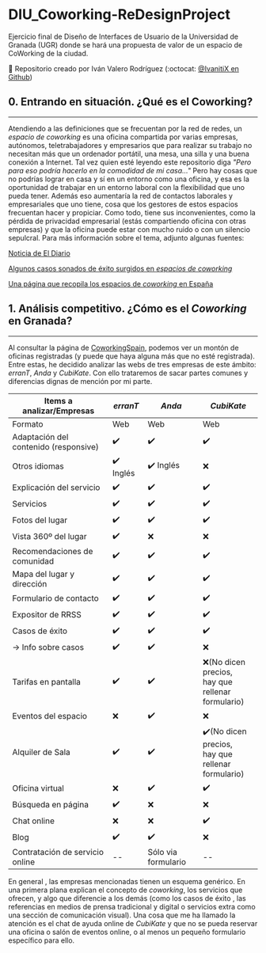 # DIU_Coworking-ReDesignProject
Ejercicio final de Diseño de Interfaces de Usuario de la Universidad de Granada (UGR) donde se hará una propuesta de valor de un espacio de CoWorking de la ciudad.

:bust_in_silhouette: Repositorio creado por Iván Valero Rodríguez (:octocat: [@IvanitiX en Github]())

## 0. Entrando en situación. ¿Qué es el Coworking?
---
Atendiendo a las definiciones que se frecuentan por la red de redes, un *espacio de coworking* es una oficina compartida por varias empresas, autónomos, teletrabajadores y empresarios que para realizar su trabajo no necesitan más que un ordenador portátil, una mesa, una silla y una buena conexión a Internet. 
Tal vez quien esté leyendo este repositorio diga *"Pero para eso podría hacerlo en la comodidad de mi casa..."* Pero hay cosas que no podrías lograr en casa y sí en un entorno como una oficina, y esa es la oportunidad de trabajar en un entorno laboral con la flexibilidad que uno pueda tener. Además eso aumentaría la red de contactos laborales y empresariales que uno tiene, cosa que los gestores de estos espacios frecuentan hacer y propiciar.
Como todo, tiene sus inconvenientes, como la pérdida de privacidad empresarial (estás compartiendo oficina con otras empresas) y que la oficina puede estar con mucho ruido o con un silencio sepulcral.
Para más información sobre el tema, adjunto algunas fuentes:

[Noticia de El Diario](https://www.eldiario.es/turing/coworking-ventajas-desventajas_0_208929234.html)

[Algunos casos sonados de éxito surgidos en *espacios de coworking*](https://coworkingspain.es/magazine/noticias/por-que-uber-nacio-en-un-coworking)

[Una página que recopila los espacios de *coworking* en España](https://coworkingspain.es/)

## 1. Análisis competitivo. ¿Cómo es el *Coworking* en Granada?
---
Al consultar la página de [CoworkingSpain](https://coworkingspain.es/), podemos ver un montón de oficinas registradas (y puede que haya alguna más que no esté registrada).
Entre estas, he decidido analizar las webs de tres empresas de este ámbito: *erranT*, *Anda* y *CubiKate*. Con ello trataremos de sacar partes comunes y diferencias dignas de mención por mi parte.

|Items a analizar/Empresas|*erranT*|*Anda*|*CubiKate*|
|-------------------------|---------|------|----------|
|Formato|Web|Web|Web
|Adaptación del contenido (responsive)|:heavy_check_mark:|:heavy_check_mark:|:heavy_check_mark:
|Otros idiomas|:heavy_check_mark: Inglés |:heavy_check_mark: Inglés|:x:
|Explicación del servicio|:heavy_check_mark:|:heavy_check_mark:|:heavy_check_mark:
|Servicios|:heavy_check_mark:|:heavy_check_mark:|:heavy_check_mark:|
|Fotos del lugar|:heavy_check_mark:|:heavy_check_mark:|:heavy_check_mark:
|Vista 360º del lugar|:heavy_check_mark:|:x:|:x:
|Recomendaciones de comunidad|:heavy_check_mark:|:heavy_check_mark:|:heavy_check_mark:
|Mapa del lugar y dirección|:heavy_check_mark:|:heavy_check_mark:|:heavy_check_mark:
|Formulario de contacto|:heavy_check_mark:|:heavy_check_mark:|:heavy_check_mark:
|Expositor de RRSS|:heavy_check_mark:|:heavy_check_mark:|:heavy_check_mark:
|Casos de éxito|:heavy_check_mark:|:heavy_check_mark:|:heavy_check_mark:
|-> Info sobre casos|:heavy_check_mark:|:heavy_check_mark:|:x:
|Tarifas en pantalla|:heavy_check_mark:|:heavy_check_mark:|:x:(No dicen precios,<br> hay que rellenar<br> formulario)
|Eventos del espacio|:x:|:heavy_check_mark:|:x:
|Alquiler de Sala|:heavy_check_mark:|:heavy_check_mark:|:heavy_check_mark:(No dicen precios,<br> hay que rellenar<br> formulario)
|Oficina virtual|:x:|:heavy_check_mark:|:heavy_check_mark:
|Búsqueda en página|:heavy_check_mark:|:x:|:x:|
|Chat online|:x:|:x:|:heavy_check_mark:
|Blog|:heavy_check_mark:|:heavy_check_mark:|:x:
|Contratación de servicio online|--|Sólo via formulario|--

En general , las empresas mencionadas tienen un esquema genérico. En una primera plana explican el concepto de *coworking*, los servicios que ofrecen, y algo que diferencie a los demás (como los casos de éxito , las referencias en medios de prensa tradicional y digital o servicios extra como una sección de comunicación visual). Una cosa que me ha llamado la atención es el chat de ayuda online de *CubiKate* y que no se pueda reservar una oficina o salón de eventos online, o al menos un pequeño formulario específico para ello.



